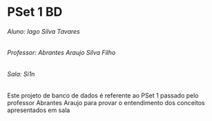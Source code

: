 # PSet 1 BD
###### Aluno: Iago Silva Tavares         
###### Professor: Abrantes Araujo Silva Filho 
###### Sala: Si1n 

Este projeto de banco de dados é referente ao PSet 1 passado pelo professor Abrantes Araujo para provar o entendimento dos conceitos apresentados em sala